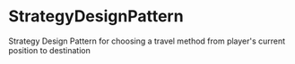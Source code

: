 # StrategyDesignPattern
Strategy Design Pattern for choosing a travel method from player's current position to destination
